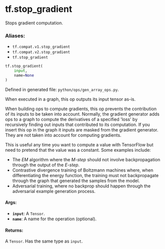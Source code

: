 <div itemscope itemtype="http://developers.google.com/ReferenceObject">
<meta itemprop="name" content="tf.stop_gradient" />
<meta itemprop="path" content="Stable" />
</div>

# tf.stop_gradient

Stops gradient computation.

### Aliases:

* `tf.compat.v1.stop_gradient`
* `tf.compat.v2.stop_gradient`
* `tf.stop_gradient`

``` python
tf.stop_gradient(
    input,
    name=None
)
```



Defined in generated file: `python/ops/gen_array_ops.py`.

<!-- Placeholder for "Used in" -->

When executed in a graph, this op outputs its input tensor as-is.

When building ops to compute gradients, this op prevents the contribution of
its inputs to be taken into account.  Normally, the gradient generator adds ops
to a graph to compute the derivatives of a specified 'loss' by recursively
finding out inputs that contributed to its computation.  If you insert this op
in the graph it inputs are masked from the gradient generator.  They are not
taken into account for computing gradients.

This is useful any time you want to compute a value with TensorFlow but need
to pretend that the value was a constant. Some examples include:

*  The *EM* algorithm where the *M-step* should not involve backpropagation
   through the output of the *E-step*.
*  Contrastive divergence training of Boltzmann machines where, when
   differentiating the energy function, the training must not backpropagate
   through the graph that generated the samples from the model.
*  Adversarial training, where no backprop should happen through the adversarial
   example generation process.

#### Args:


* <b>`input`</b>: A `Tensor`.
* <b>`name`</b>: A name for the operation (optional).


#### Returns:

A `Tensor`. Has the same type as `input`.

